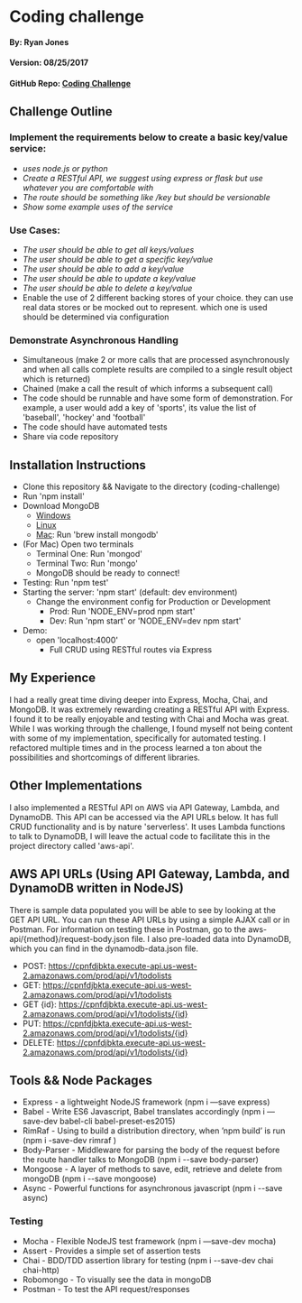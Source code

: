 # Coding challenge

#### By: Ryan Jones
#### Version: 08/25/2017
#### GitHub Repo: [Coding Challenge](https://github.com/znergy/coding-challenge)

## Challenge Outline
### Implement the requirements below to create a basic key/value service:
* _uses node.js or python_
* _Create a RESTful API, we suggest using express or flask but use whatever you are comfortable with_
* _The route should be something like /key but should be versionable_
* _Show some example uses of the service_

### Use Cases:
* _The user should be able to get all keys/values_
* _The user should be able to get a specific key/value_
* _The user should be able to add a key/value_
* _The user should be able to update a key/value_
* _The user should be able to delete a key/value_
* Enable the use of 2 different backing stores of your choice. they can use real data stores or be mocked out to represent. which one is used should be determined via configuration

### Demonstrate Asynchronous Handling
* Simultaneous (make 2 or more calls that are processed asynchronously and when all calls complete results are compiled to a single result object which is returned)
* Chained (make a call the result of which informs a subsequent call)
* The code should be runnable and have some form of demonstration. For example, a user would add a key of 'sports', its value the list of 'baseball', 'hockey' and 'football'
* The code should have automated tests
* Share via code repository

## Installation Instructions
* Clone this repository && Navigate to the directory (coding-challenge)
* Run 'npm install'
* Download MongoDB
  * [Windows](https://docs.mongodb.com/manual/tutorial/install-mongodb-on-windows/)
  * [Linux](https://docs.mongodb.com/manual/administration/install-on-linux/)
  * [Mac](https://docs.mongodb.com/manual/tutorial/install-mongodb-on-os-x/): Run 'brew install mongodb'
* (For Mac) Open two terminals
  * Terminal One: Run 'mongod'
  * Terminal Two: Run 'mongo'
  * MongoDB should be ready to connect!
* Testing: Run 'npm test'
* Starting the server: 'npm start' (default: dev environment)
  * Change the environment config for Production or Development
    * Prod: Run 'NODE_ENV=prod npm start'
    * Dev: Run 'npm start' or 'NODE_ENV=dev npm start'
* Demo:
  * open 'localhost:4000'
    * Full CRUD using RESTful routes via Express

## My Experience
I had a really great time diving deeper into Express, Mocha, Chai, and MongoDB. It was extremely rewarding creating a RESTful API with Express. I found it to be really enjoyable and testing with Chai and Mocha was great. While I was working through the challenge, I found myself not being content with some of my implementation, specifically for automated testing. I refactored multiple times and in the process learned a ton about the possibilities and shortcomings of different libraries.

## Other Implementations
I also implemented a RESTful API on AWS via API Gateway, Lambda, and DynamoDB. This API can be accessed via the API URLs below. It has full CRUD functionality and is by nature 'serverless'. It uses Lambda functions to talk to DynamoDB, I will leave the actual code to facilitate this in the project directory called 'aws-api'.

## AWS API URLs (Using API Gateway, Lambda, and DynamoDB written in NodeJS)
There is sample data populated you will be able to see by looking at the GET API URL. You can run these API URLs by using a simple AJAX call or in Postman. For information on testing these in Postman, go to the aws-api/{method}/request-body.json file. I also pre-loaded data into DynamoDB, which you can find in the dynamodb-data.json file.
* POST: https://cpnfdjbkta.execute-api.us-west-2.amazonaws.com/prod/api/v1/todolists
* GET: https://cpnfdjbkta.execute-api.us-west-2.amazonaws.com/prod/api/v1/todolists
* GET {id}: https://cpnfdjbkta.execute-api.us-west-2.amazonaws.com/prod/api/v1/todolists/{id}
* PUT: https://cpnfdjbkta.execute-api.us-west-2.amazonaws.com/prod/api/v1/todolists/{id}
* DELETE: https://cpnfdjbkta.execute-api.us-west-2.amazonaws.com/prod/api/v1/todolists/{id}

## Tools && Node Packages
* Express - a lightweight NodeJS framework (npm i —save express)
* Babel - Write ES6 Javascript, Babel translates accordingly (npm i —save-dev babel-cli babel-preset-es2015)
* RimRaf - Using to build a distribution directory, when ’npm build’ is run (npm i -save-dev rimraf )
* Body-Parser - Middleware for parsing the body of the request before the route handler talks to MongoDB (npm i --save body-parser)
* Mongoose - A layer of methods to save, edit, retrieve and delete from mongoDB (npm i --save mongoose)
* Async - Powerful functions for asynchronous javascript (npm i --save async)

### Testing
* Mocha - Flexible NodeJS test framework (npm i —save-dev mocha)
* Assert - Provides a simple set of assertion tests
* Chai - BDD/TDD assertion library for testing (npm i --save-dev chai chai-http)
* Robomongo - To visually see the data in mongoDB
* Postman - To test the API request/responses

